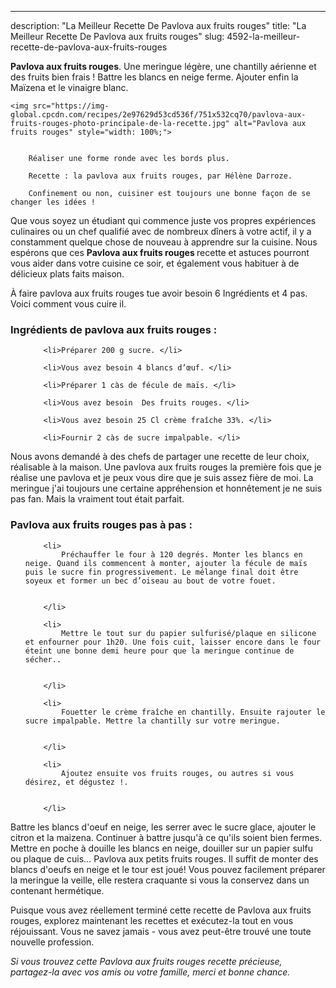 ---
description: "La Meilleur Recette De Pavlova aux fruits rouges"
title: "La Meilleur Recette De Pavlova aux fruits rouges"
slug: 4592-la-meilleur-recette-de-pavlova-aux-fruits-rouges

<p>
	<strong>Pavlova aux fruits rouges</strong>. 
	Une meringue légère, une chantilly aérienne et des fruits bien frais ! Battre les blancs en neige ferme. Ajouter enfin la Maïzena et le vinaigre blanc.
</p>
<p>
	
	<img src="https://img-global.cpcdn.com/recipes/2e97629d53cd536f/751x532cq70/pavlova-aux-fruits-rouges-photo-principale-de-la-recette.jpg" alt="Pavlova aux fruits rouges" style="width: 100%;">
	
	
		Réaliser une forme ronde avec les bords plus.
	
		Recette : la pavlova aux fruits rouges, par Hélène Darroze.
	
		Confinement ou non, cuisiner est toujours une bonne façon de se changer les idées !
	
</p>

Que vous soyez un étudiant qui commence juste vos propres expériences culinaires ou un chef qualifié avec de nombreux dîners à votre actif, il y a constamment quelque chose de nouveau à apprendre sur la cuisine. Nous espérons que ces <strong> Pavlova aux fruits rouges </strong> recette et astuces pourront vous aider dans votre cuisine ce soir, et également vous habituer à de délicieux plats faits maison.

<!--inarticleads1-->

À faire pavlova aux fruits rouges tue avoir besoin 6 Ingrédients et 4 pas. Voici comment vous cuire il.

<h3>Ingrédients de pavlova aux fruits rouges :</h3>

<ol>
	
		<li>Préparer 200 g sucre. </li>
	
		<li>Vous avez besoin 4 blancs d’œuf. </li>
	
		<li>Préparer 1 càs de fécule de maïs. </li>
	
		<li>Vous avez besoin  Des fruits rouges. </li>
	
		<li>Vous avez besoin 25 Cl crème fraîche 33%. </li>
	
		<li>Fournir 2 càs de sucre impalpable. </li>
	
</ol>

Nous avons demandé à des chefs de partager une recette de leur choix, réalisable à la maison. Une pavlova aux fruits rouges la première fois que je réalise une pavlova et je peux vous dire que je suis assez fière de moi. La meringue j&#39;ai toujours une certaine appréhension et honnêtement je ne suis pas fan. Mais la vraiment tout était parfait. 

<!--inarticleads2-->

<h3>Pavlova aux fruits rouges pas à pas :</h3>

<ol>
	
		<li>
			Préchauffer le four à 120 degrés. Monter les blancs en neige. Quand ils commencent à monter, ajouter la fécule de maïs puis le sucre fin progressivement. Le mélange final doit être soyeux et former un bec d’oiseau au bout de votre fouet.
			
			
		</li>
	
		<li>
			Mettre le tout sur du papier sulfurisé/plaque en silicone et enfourner pour 1h20. Une fois cuit, laisser encore dans le four éteint une bonne demi heure pour que la meringue continue de sécher..
			
			
		</li>
	
		<li>
			Fouetter le crème fraîche en chantilly. Ensuite rajouter le sucre impalpable. Mettre la chantilly sur votre meringue.
			
			
		</li>
	
		<li>
			Ajoutez ensuite vos fruits rouges, ou autres si vous désirez, et dégustez !.
			
			
		</li>
	
</ol>

Battre les blancs d&#39;oeuf en neige, les serrer avec le sucre glace, ajouter le citron et la maizena. Continuer à battre jusqu&#39;à ce qu&#39;ils soient bien fermes. Mettre en poche à douille les blancs en neige, douiller sur un papier sulfu ou plaque de cuis… Pavlova aux petits fruits rouges. Il suffit de monter des blancs d&#39;oeufs en neige et le tour est joué! Vous pouvez facilement préparer la meringue la veille, elle restera craquante si vous la conservez dans un contenant hermétique. 

<!--inarticleads1-->

<p>
Puisque vous avez réellement terminé cette recette de Pavlova aux fruits rouges, explorez maintenant les recettes et exécutez-la tout en vous réjouissant. Vous ne savez jamais - vous avez peut-être trouvé une toute nouvelle profession.
</p>

<p>
<i>Si vous trouvez cette Pavlova aux fruits rouges recette précieuse, partagez-la avec vos amis ou votre famille, merci et bonne chance.</i>
</p>
